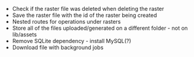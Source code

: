 * Check if the raster file was deleted when deleting the raster
* Save the raster file with the id of the raster being created
* Nested routes for operations under rasters
* Store all of the files uploaded/generated on a different folder - not on lib/assets
* Remove SQLite dependency - install MySQL(?)
* Download file with background jobs
